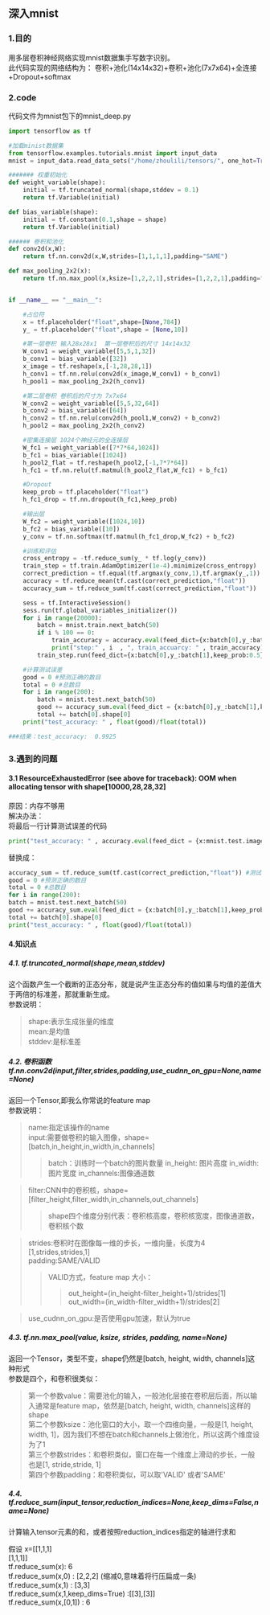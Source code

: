 ## 深入mnist

### 1.目的
用多层卷积神经网络实现mnist数据集手写数字识别。   
此代码实现的网络结构为： 卷积+池化(14x14x32)+卷积+池化(7x7x64)+全连接+Dropout+softmax

### 2.code

代码文件为mnist包下的mnist_deep.py  

```python
import tensorflow as tf

#加载minist数据集
from tensorflow.examples.tutorials.mnist import input_data
mnist = input_data.read_data_sets("/home/zhoulili/tensors/", one_hot=True)

####### 权重初始化
def weight_variable(shape):
    initial = tf.truncated_normal(shape,stddev = 0.1)
    return tf.Variable(initial)

def bias_variable(shape):
    initial = tf.constant(0.1,shape = shape)
    return tf.Variable(initial)

###### 卷积和池化
def conv2d(x,W):
    return tf.nn.conv2d(x,W,strides=[1,1,1,1],padding="SAME")

def max_pooling_2x2(x):
    return tf.nn.max_pool(x,ksize=[1,2,2,1],strides=[1,2,2,1],padding="SAME")


if __name__ == "__main__":

    #占位符
    x = tf.placeholder("float",shape=[None,784])
    y_ = tf.placeholder("float",shape = [None,10])

    #第一层卷积 输入28x28x1  第一层卷积后的尺寸 14x14x32
    W_conv1 = weight_variable([5,5,1,32])
    b_conv1 = bias_variable([32])
    x_image = tf.reshape(x,[-1,28,28,1])
    h_conv1 = tf.nn.relu(conv2d(x_image,W_conv1) + b_conv1)
    h_pool1 = max_pooling_2x2(h_conv1)

    #第二层卷积 卷积后的尺寸为 7x7x64
    W_conv2 = weight_variable([5,5,32,64])
    b_conv2 = bias_variable([64])
    h_conv2 = tf.nn.relu(conv2d(h_pool1,W_conv2) + b_conv2)
    h_pool2 = max_pooling_2x2(h_conv2)

    #密集连接层 1024个神经元的全连接层
    W_fc1 = weight_variable([7*7*64,1024])
    b_fc1 = bias_variable([1024])
    h_pool2_flat = tf.reshape(h_pool2,[-1,7*7*64])
    h_fc1 = tf.nn.relu(tf.matmul(h_pool2_flat,W_fc1) + b_fc1)

    #Dropout
    keep_prob = tf.placeholder("float")
    h_fc1_drop = tf.nn.dropout(h_fc1,keep_prob)

    #输出层
    W_fc2 = weight_variable([1024,10])
    b_fc2 = bias_variable([10])
    y_conv = tf.nn.softmax(tf.matmul(h_fc1_drop,W_fc2) + b_fc2)

    #训练和评估
    cross_entropy = -tf.reduce_sum(y_ * tf.log(y_conv))
    train_step = tf.train.AdamOptimizer(1e-4).minimize(cross_entropy)
    correct_prediction = tf.equal(tf.argmax(y_conv,1),tf.argmax(y_,1))
    accuracy = tf.reduce_mean(tf.cast(correct_prediction,"float"))
    accuracy_sum = tf.reduce_sum(tf.cast(correct_prediction,"float"))  #测试时用

    sess = tf.InteractiveSession()
    sess.run(tf.global_variables_initializer())
    for i in range(20000):
        batch = mnist.train.next_batch(50)
        if i % 100 == 0:
            train_accuracy = accuracy.eval(feed_dict={x:batch[0],y_:batch[1],keep_prob:1.0}) #神经元被选中的概率为1.0
            print("step:" , i  , ", train_accuarcy: " , train_accuracy)
        train_step.run(feed_dict={x:batch[0],y_:batch[1],keep_prob:0.5})

    #计算测试误差
    good = 0 #预测正确的数目
    total = 0 #总数目
    for i in range(200):
        batch = mnist.test.next_batch(50)
        good += accuracy_sum.eval(feed_dict = {x:batch[0],y_:batch[1],keep_prob:1.0})
        total += batch[0].shape[0]
    print("test_accuracy: " , float(good)/float(total))

###结果：test_accuracy:  0.9925
```

### 3.遇到的问题
#### 3.1 ResourceExhaustedError (see above for traceback): OOM when allocating tensor with shape[10000,28,28,32]
原因：内存不够用   
解决办法：   
将最后一行计算测试误差的代码
```python
print("test_accuracy: " , accuracy.eval(feed_dict = {x:mnist.test.images,y_:mnist.test.labels,keep_prob:1.0}))
```
替换成：  
```python
accuracy_sum = tf.reduce_sum(tf.cast(correct_prediction,"float")) #测试时用
good = 0 #预测正确的数目
total = 0 #总数目
for i in range(200):
batch = mnist.test.next_batch(50)
good += accuracy_sum.eval(feed_dict = {x:batch[0],y_:batch[1],keep_prob:1.0})
total += batch[0].shape[0]
print("test_accuracy: " , float(good)/float(total))
```

#### 4.知识点
##### 4.1. tf.truncated_normal(shape,mean,stddev)
这个函数产生一个截断的正态分布，就是说产生正态分布的值如果与均值的差值大于两倍的标准差，那就重新生成。  
参数说明：
>shape:表示生成张量的维度   
>mean:是均值  
>stddev:是标准差   

##### 4.2. 卷积函数 tf.nn.conv2d(input,filter,strides,padding,use_cudnn_on_gpu=None,name=None)
返回一个Tensor,即我么你常说的feature map    
参数说明：   
>name:指定该操作的name   
>input:需要做卷积的输入图像，shape=[batch,in_height,in_width,in_channels]   
>>batch：训练时一个batch的图片数量 
>>in_height: 图片高度  in_width:图片宽度  in_channels:图像通道数  

>filter:CNN中的卷积核，shape=[filter_height,filter_width,in_channels,out_channels]  
>>shape四个维度分别代表：卷积核高度，卷积核宽度，图像通道数，卷积核个数  

>strides:卷积时在图像每一维的步长，一维向量，长度为4 [1,strides,strides,1]  
>padding:SAME/VALID  
>>VALID方式，feature map 大小：  
>>>out_height=(in_height-filter_height+1)/strides[1]  
>>>out_width=(in_width-filter_width+1)/strides[2]  

>use_cudnn_on_gpu:是否使用gpu加速，默认为true  

##### 4.3. tf.nn.max_pool(value, ksize, strides, padding, name=None) 
返回一个Tensor，类型不变，shape仍然是[batch, height, width, channels]这种形式   
参数是四个，和卷积很类似：  
>第一个参数value：需要池化的输入，一般池化层接在卷积层后面，所以输入通常是feature map，依然是[batch, height, width, channels]这样的shape  
>第二个参数ksize：池化窗口的大小，取一个四维向量，一般是[1, height, width, 1]，因为我们不想在batch和channels上做池化，所以这两个维度设为了1  
>第三个参数strides：和卷积类似，窗口在每一个维度上滑动的步长，一般也是[1, stride,stride, 1]  
>第四个参数padding：和卷积类似，可以取'VALID' 或者'SAME'  
 

##### 4.4. tf.reduce_sum(input_tensor,reduction_indices=None,keep_dims=False,name=None)  
计算输入tensor元素的和，或者按照reduction_indices指定的轴进行求和  

假设 x=[[1,1,1]  
       [1,1,1]]  
tf.reduce_sum(x): 6  
tf.reduce_sum(x,0) : [2,2,2] (缩减0,意味着将行压扁成一条)  
tf.reduce_sum(x,1) : [3,3]  
tf.reduce_sum(x,1,keep_dims=True) :[[3],[3]]  
tf.reduce_sum(x,[0,1]) : 6  
